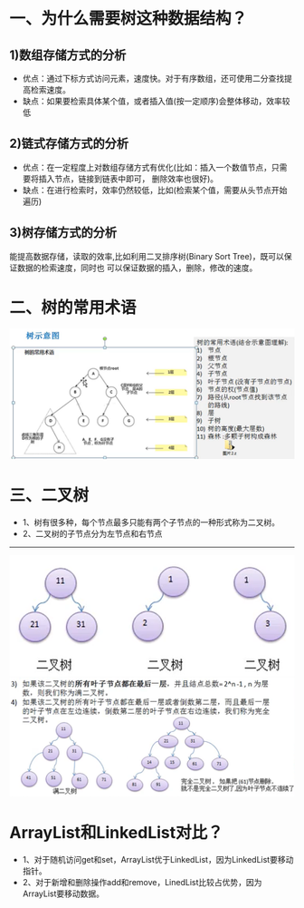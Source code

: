 # 一、为什么需要树这种数据结构？
## 1)数组存储方式的分析
- 优点：通过下标方式访问元素，速度快。对于有序数组，还可使用二分查找提高检索速度。
- 缺点：如果要检索具体某个值，或者插入值(按一定顺序)会整体移动，效率较低

## 2)链式存储方式的分析
- 优点：在一定程度上对数组存储方式有优化(比如：插入一个数值节点，只需要将插入节点，链接到链表中即可，
删除效率也很好)。
- 缺点：在进行检索时，效率仍然较低，比如(检索某个值，需要从头节点开始遍历)

## 3)树存储方式的分析
能提高数据存储，读取的效率,比如利用二叉排序树(Binary      Sort Tree)，既可以保证数据的检索速度，同时也
可以保证数据的插入，删除，修改的速度。
# 二、树的常用术语
![](assets/ccf26bd1.png)
# 三、二叉树
- 1、树有很多种，每个节点最多只能有两个子节点的一种形式称为二叉树。
- 2、二叉树的子节点分为左节点和右节点
___
![](assets/75ed96ad.png)
![](assets/627ac67f.png)

# ArrayList和LinkedList对比？
- 1、对于随机访问get和set，ArrayList优于LinkedList，因为LinkedList要移动指针。 
- 2、对于新增和删除操作add和remove，LinedList比较占优势，因为ArrayList要移动数据。
